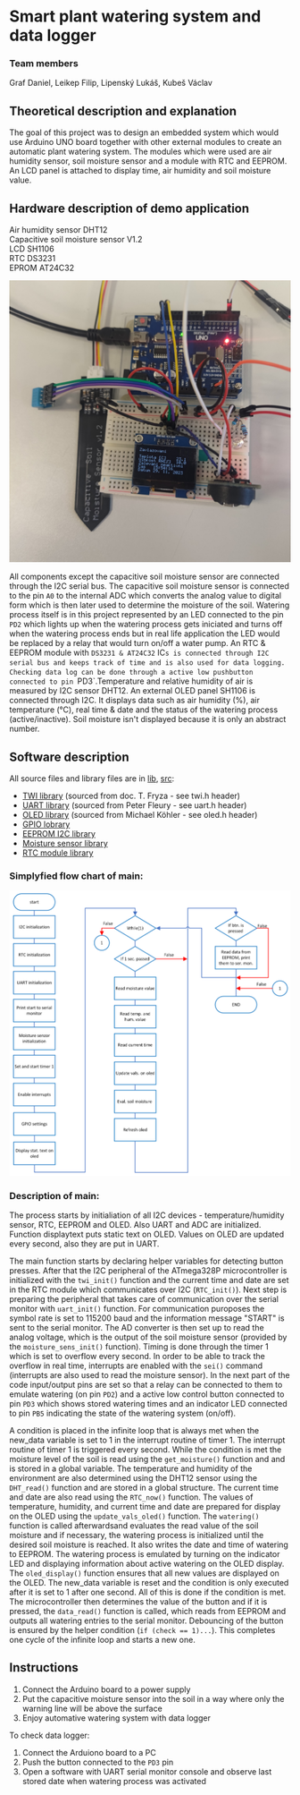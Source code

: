 # Smart plant watering system and data logger

### Team members
Graf Daniel, Leikep Filip, Lipenský Lukáš, Kubeš Václav

## Theoretical description and explanation
The goal of this project was to design an embedded system which would use Arduino UNO board together with other external modules to create an automatic plant watering system. The modules which were used are air humidity sensor, soil moisture sensor and a module with RTC and EEPROM. An LCD panel is attached to display time, air humidity and soil moisture value.


## Hardware description of demo application
Air humidity sensor DHT12  
Capacitive soil moisture sensor V1.2  
LCD SH1106  
RTC DS3231  
EPROM AT24C32  

![Device](images/device.jpg)

All components except the capacitive soil moisture sensor are connected through the I2C serial bus. The capacitive soil moisture sensor is connected to the pin `A0` to the internal ADC which converts the analog value to digital form which is then later used to determine the moisture of the soil. Watering process itself is in this project represented by an LED connected to the pin `PD2` which lights up when the watering process gets iniciated and turns off when the watering process ends but in real life application the LED would be replaced by a relay that would turn on/off a water pump. An RTC & EEPROM module with `DS3231 & AT24C32` IC`s is connected through I2C serial bus and keeps track of time and is also used for data logging. Checking data log can be done through a active low pushbutton connected to pin `PD3`.Temperature and relative humidity of air is measured by I2C sensor DHT12. An external OLED panel SH1106 is connected through I2C. It displays data such as air humidity (%), air temperature (°C), real time & date and the status of the watering process (active/inactive). Soil moisture isn't displayed because it is only an abstract number.

## Software description

All source files and library files are in
[lib](https://github.com/Filip-Leikep/digital-electronics2/tree/main/project/lib), [src](https://github.com/Filip-Leikep/digital-electronics2/tree/main/project/src):
- [TWI library](lib/twi) (sourced from doc. T. Fryza - see twi.h header)
- [UART library](lib/uart) (sourced from Peter Fleury - see uart.h header)
- [OLED library](lib/oled) (sourced from Michael Köhler - see oled.h header)
- [GPIO lobrary](lib/gpio)
- [EEPROM I2C library](lib/eeprom_i2c)
- [Moisture sensor library](lib/moisture_sens)
- [RTC module library](lib/rtc)
### Simplyfied flow chart of main:
![Device](images/Flowchart.png)  

### Description of main:
The process starts by initialiation of all I2C devices - temperature/humidity sensor, RTC, EEPROM and OLED. Also UART and ADC are initialized. Function displaytext puts static text on OLED. Values on OLED are updated every second, also they are put in UART.

The main function starts by declaring helper variables for detecting button presses. After that the I2C peripheral of the ATmega328P microcontroller is initialized with the `twi_init()` function and the current time and date are set in the RTC module which communicates over I2C (`RTC_init()`). Next step is preparing the peripheral that takes care of communication over the serial monitor with `uart_init()` function. For communication puroposes the symbol rate is set to 115200 baud and the information message "START" is sent to the serial monitor. The AD converter is then set up to read the analog voltage, which is the output of the soil moisture sensor (provided by the `moisture_sens_init()` function). Timing is done through the timer 1 which is set to overflow every second. In order to be able to track the overflow in real time, interrupts are enabled with the `sei()` command (interrupts are also used to read the moisture sensor). In the next part of the code input/output pins are set so that a relay can be connected to them to emulate watering (on pin `PD2`) and a active low control button connected to pin `PD3` which shows stored watering times and an indicator LED connected to pin `PB5` indicating the state of the watering system (on/off).

A condition is placed in the infinite loop that is always met when the new_data variable is set to 1 in the interrupt routine of timer 1. The interrupt routine of timer 1 is triggered every second. While the condition is met the moisture level of the soil is read using the `get_moisture()` function and and is stored in a global variable. The temperature and humidity of the environment are also determined using the DHT12 sensor using the `DHT_read()` function and are stored in a global structure. The current time and date are also read using the `RTC_now()` function. The values of temperature, humidity, and current time and date are prepared for display on the OLED using the `update_vals_oled()` function. The `watering()` function is called afterwardsand evaluates the read value of the soil moisture and if necessary, the watering process is initialized until the desired soil moisture is reached. It also writes the date and time of watering to EEPROM. The watering process is emulated by turning on the indicator LED and displaying information about active watering on the OLED display. The `oled_display()` function ensures that all new values are displayed on the OLED. The new_data variable is reset and the condition is only executed after it is set to 1 after one second. All of this is done if the condition is met. The microcontroller then determines the value of the button and if it is pressed, the `data_read()` function is called, which reads from EEPROM and outputs all watering entries to the serial monitor. Debouncing of the button is ensured by the helper condition (`if (check == 1)...`). This completes one cycle of the infinite loop and starts a new one.

## Instructions

1) Connect the Arduino board to a power supply
2) Put the capacitive moisture sensor into the soil in a way where only the warning line will be above the surface
3) Enjoy automative watering system with data logger
   
To check data logger:
1) Connect the Arduiono board to a PC
2) Push the button connected to the `PD3` pin
3) Open a software with UART serial monitor console and observe last stored date when watering process was activated
